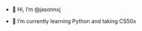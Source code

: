 - 👋 Hi, I’m @jasonnxj
<!-- - 👀 I’m interested in  -->
- 🌱 I’m currently learning Python and taking CS50x
<!-- - 💞️ I’m looking to collaborate on ...
- 📫 How to reach me ... -->

<!---
jasonnxj/jasonnxj is a ✨ special ✨ repository because its `README.md` (this file) appears on your GitHub profile.
You can click the Preview link to take a look at your changes.
--->
